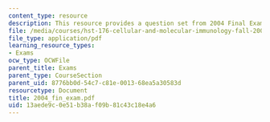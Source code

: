 ```yaml
---
content_type: resource
description: This resource provides a question set from 2004 Final Exam.
file: /media/courses/hst-176-cellular-and-molecular-immunology-fall-2005/13aede9c0e51b38af09b81c43c18e4a6_2004_fin_exam.pdf
file_type: application/pdf
learning_resource_types:
- Exams
ocw_type: OCWFile
parent_title: Exams
parent_type: CourseSection
parent_uid: 8776bb0d-54c7-c81e-0013-68ea5a30583d
resourcetype: Document
title: 2004_fin_exam.pdf
uid: 13aede9c-0e51-b38a-f09b-81c43c18e4a6
---
```

